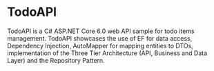 # TodoAPI

TodoAPI is a C# ASP.NET Core 6.0 web API sample for todo items management. TodoAPI showcases the use of EF for data access, Dependency Injection, AutoMapper for mapping entities to DTOs, implementation of the Three Tier Architecture (API, Business and Data Layer) and the Repository Pattern.
